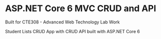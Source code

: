 # ASP.NET Core 6 MVC CRUD and API



Built for CTE308 - Advanced Web Technology Lab Work

Student Lists CRUD App with CRUD API built with ASP.NET Core 6
